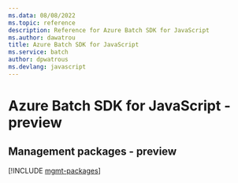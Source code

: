 ```yaml
---
ms.data: 08/08/2022
ms.topic: reference
description: Reference for Azure Batch SDK for JavaScript
ms.author: dawatrou
title: Azure Batch SDK for JavaScript
ms.service: batch
author: dpwatrous
ms.devlang: javascript
---
```

# Azure Batch SDK for JavaScript - preview

## Management packages - preview
[!INCLUDE [mgmt-packages](batch-mgmt-index.md)]